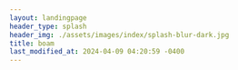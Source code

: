 ```yaml
---
layout: landingpage
header_type: splash
header_img: ./assets/images/index/splash-blur-dark.jpg
title: boam
last_modified_at: 2024-04-09 04:20:59 -0400
---
```

